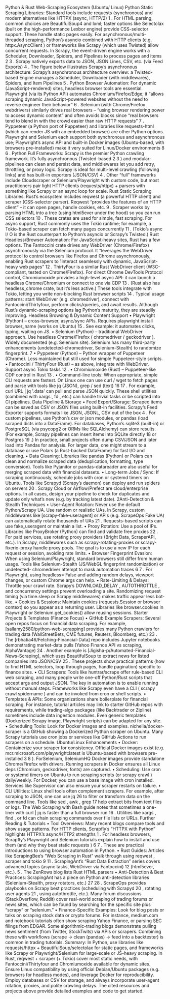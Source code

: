 Python & Rust Web-Scraping Ecosystem (Ubuntu/
Linux)
Python Static Scraping Libraries: Standard tools include
requests
(synchronous) and modern
alternatives like HTTPX (async, HTTP/2) 1 . For HTML parsing, common choices are BeautifulSoup4 and
lxml; faster options like Selectolax (built on the high-performance Lexbor engine) provide CSS-selector
support. These handle static pages easily. For asynchronous/multi-threaded scraping, Python’s asyncio
combined with HTTP clients (e.g. httpx.AsyncClient ) or frameworks like Scrapy (which uses Twisted)
allow concurrent requests. In Scrapy, the event-driven engine works with a Scheduler, Downloader, Spiders,
and Pipelines to process pages and items 2 3 . Scrapy natively exports data to JSON, JSON Lines, CSV, etc.
(via Feed Exports) 4 . The figure below illustrates Scrapy’s asynchronous architecture:
Scrapy’s asynchronous architecture overview: a Twisted-based Engine manages a Scheduler, Downloader (with
middlewares), Spiders, and Item Pipelines 5 .
Python Browser Automation: For dynamic (JavaScript-rendered) sites, headless browser tools are
essential. Playwright (via its Python API) automates Chromium/Firefox/Edge; it “allows scraping dynamic
JavaScript–powered websites without the need to reverse engineer their behavior” 6 . Selenium (with
Chrome/Firefox webdrivers) similarly drives real browsers – “using browser rendering power to access
dynamic content” and often avoids blocks since “real browsers tend to blend in with the crowd easier than
raw HTTP requests” 7 . Pyppeteer (a Python port of Puppeteer) and libraries like requests-html (which
can render JS with an embedded browser) are other Python options. Playwright and Selenium each support
both synchronous and asynchronous use; Playwright’s async API and built-in Docker images (Ubuntu-based,
with browsers pre-installed) make it very suited for Linux/Docker environments 8 6 .
Python Full Frameworks: Scrapy is the premier Python crawling framework. It’s fully asynchronous
(Twisted-based 2 3 ) and modular: pipelines can clean and persist data, and middlewares let you add
retry, throttling, or proxy logic. Scrapy is ideal for multi-level crawling (following links) and has built-in
exporters (JSON/CSV) 4 . Other “full” frameworks include Cloudscraper or Selenium/Playwright with
custom code, but most practitioners pair light HTTP clients (requests/httpx) + parsers with something like
Scrapy or an async loop for scale.
Rust Static Scraping Libraries: Rust’s ecosystem includes reqwest (a powerful HTTP client) and scraper
(CSS-selector parser). Reqwest “provides the features of an HTTP client” – it can open pages, handle cookies,
etc. 9 . Scraper works by parsing HTML into a tree (using html5ever under the hood) so you can run CSS
selectors 10 . These crates are used for simple, fast scraping. For async support, Rust commonly uses the
Tokio runtime; for example, a Tokio-based scraper can fetch many pages concurrently 11 . (Tokio’s async I/
O is the Rust counterpart to Python’s asyncio or Scrapy’s Twisted.)
Rust Headless/Browser Automation: For JavaScript-heavy sites, Rust has a few options. The Fantoccini
crate drives any WebDriver (Chrome/Firefox) asynchronously via the Selenium protocol. It “leverages the
WebDriver protocol to control browsers like Firefox and Chrome asynchronously, enabling Rust scrapers to
1interact seamlessly with dynamic, JavaScript-heavy web pages” 12 . ThirtyFour is a similar Rust WebDriver
client (W3C-compliant, tested on Chrome/Firefox). For direct Chrome DevTools Protocol control,
Chromiumoxide provides a high-level async API: it can launch a headless Chrome/Chromium or connect to
one via CDP 13 . (Rust also has headless_chrome crate, but it’s less active.) These tools integrate with Tokio,
letting you write non-blocking Rust browser scripts 14 . Typical usage patterns: start WebDriver (e.g.
chromedriver), connect with Fantoccini/Thirtyfour, perform clicks/queries, and await results. Although Rust’s
dynamic-scraping options lag Python’s maturity, they are steadily improving.
Headless Browsing & Dynamic Content Support
• Playwright (Python) – cross-browser, async/sync APIs. Requires playwright install
browser_name (works on Ubuntu) 15 . See example: it automates clicks, typing, waiting on JS.
• Selenium (Python) – traditional WebDriver approach. Use headless Chrome/Firefox
( chromedriver / geckodriver ). Widely documented (e.g. Selenium site). Selenium has many
third-party enhancements (undetected-chromedriver, Selenium-Stealth) to randomize fingerprint.
7
• Pyppeteer (Python) – Python wrapper of Puppeteer (Chrome). Less maintained but still used for
simple Puppeteer-style scripts.
• Fantoccini / ThirtyFour (Rust) – as above, integrate with WebDriver. Support async Tokio tasks 12 .
• Chromiumoxide (Rust) – Puppeteer-like CDP control in Rust 13 .
• Command-line tools: When appropriate, simple CLI requests are fastest. On Linux one can use
curl / wget to fetch pages and parse with tools like jq (JSON), grep / sed (text) 16 17 . For
example, curl URL | jq '.data' can pull and parse JSON quickly. These shell utilities
(combined with xargs , fd , etc.) can handle trivial tasks or be scripted into CI pipelines.
Data Pipeline & Storage
• Feed Export/Storage: Scraped items can be saved as CSV or JSON files using built-in facilities.
Scrapy’s Feed Exporter supports formats like JSON, JSONL, CSV out of the box 4 . For custom
pipelines, use Python’s csv or json modules, or pandas (load scraped dicts into a DataFrame).
For databases, Python’s sqlite3 (built-in) or PostgreSQL (via psycopg2 or ORMs like
SQLAlchemy) can store results. (For example, Scrapy pipelines can insert items into SQLite directly
18 or Postgres 19 .) In practice, small projects often dump CSV/JSON and later load into Pandas for
analysis. For larger data, one might stream to a database or use Polars (a Rust-backed DataFrame)
for fast I/O and cleaning.
• Data Cleaning: Libraries like pandas (Python) or Polars can clean and normalize scraped data
(deduplication, formatting, type conversion). Tools like Pyjanitor or pandas-datareader are also
useful for merging scraped data with financial datasets.
• Long-term Jobs / Sync: If scraping continuously, schedule jobs with cron or systemd timers on
Ubuntu. Tools like Scrapyd (Scrapy’s daemon) can deploy and run spiders on servers 20 . Scrapy
Cloud or Airflow/Prefect are cloud/enterprise options. In all cases, design your pipeline to check for
duplicates and update only what’s new (e.g. by tracking latest date).
2Anti-Detection & Stealth Techniques
• User-Agent Rotation: Never use the default Python/Scrapy UA. Use random or realistic UAs. In
Scrapy, custom middlewares like [scrapy-fake-useragent] or APIs (e.g. ScrapeOps Fake UA) can
automatically rotate thousands of UAs 21 . Requests-based scripts can use fake_useragent or
maintain a list.
• Proxy Rotation: Use a pool of IPs. Libraries like ProxyBroker (Python) can find and validate free
proxies 22 . For paid services, use rotating proxy providers (Bright Data, ScraperAPI, etc.). In Scrapy,
middlewares such as scrapy-rotating-proxies or scrapy-fixerio-proxy handle proxy
pools. The goal is to use a new IP for each request or session, avoiding rate limits.
• Browser Fingerprint Evasion: When using Selenium/Playwright, standard browsers still differ from
human usage. Tools like Selenium-Stealth (JS/WebGL fingerprint randomization) or undetected-
chromedriver attempt to mask automation traces 6 7 . For Playwright, using headless= False
and adding random delays, viewport changes, or custom Chrome args can help.
• Rate-Limiting & Delays: Throttle your crawl rate. Scrapy’s DOWNLOAD_DELAY , AUTOTHROTTLE ,
and concurrency settings prevent overloading a site. Randomizing request timing (via time.sleep
or Scrapy middlewares) makes traffic appear less bot-like.
• Cookies & Sessions: Maintain cookies (requests.Session or browser context) so you appear as a
returning user. Libraries like browser.cookies in Playwright or Selenium.get_cookies()
allow reusing sessions.
Starter Projects & Templates (Finance Focus)
• GitHub Example Scrapers: Several open repos focus on financial data scraping. For example,
[sallamy2580/python-web-scrapping] provides many Python crawlers for trading data
(WallStreetBets, CME futures, Reuters, Bloomberg, etc.) 23 . The [rbhatia46/Fetching-Financial-Data]
repo includes Jupyter notebooks demonstrating market-data pulls (Yahoo Finance API vs scraping,
AlphaVantage) 24 . Another example is [Jigisha-p/Automated-Financial-News-Scraping], which uses
BeautifulSoup to extract news for listed companies into JSON/CSV 25 . These projects show practical
patterns (how to find HTML selectors, loop through pages, handle pagination) specific to finance
sites.
• CLI Scrapers: Tools like huntrar/scrape offer rule-based CLI web scraping, and many people write
one-off Python/Rust scripts that accept args and output JSON. The key in automation is to enable
running without manual steps. Frameworks like Scrapy even have a CLI ( scrapy crawl
spidername ) and can be invoked from cron or shell scripts.
• Templates & APIs: Some organizations share boilerplate for financial scraping. For instance, tutorial
articles may link to starter GitHub repos with requirements, while trading-algo packages (like
Backtrader or Zipline) sometimes include data ingestion modules. Even generic templates
(Dockerized Scrapy image, Playwright scripts) can be adapted for any site.
• Scheduling Tools: Look for Docker images and examples. nichelia/docker-scraper is a GitHub
showing a Dockerized Python scraper on Ubuntu. Many Scrapy tutorials use cron jobs or services like
GitHub Actions to run scrapers on a schedule.
Ubuntu/Linux Enhancements
• Docker: Containerize your scraper for consistency. Official Docker images exist (e.g.
mcr.microsoft.com/playwright:latest is Ubuntu-based with browsers pre-installed
3
8
). ForSelenium, SeleniumHQ Docker images provide standalone Chrome/Firefox with drivers. Running
scrapers in Docker ensures all Linux deps (Chromium, geckodriver, fonts) are captured.
• Scheduling: Use cron or systemd timers on Ubuntu to run scraping scripts (or scrapy
crawl ) daily/weekly. For Docker, you can use a base image with cron installed. Services like
Supervisor can also ensure your scraper restarts on failure.
• CLI Utilities: Linux shell tools often complement scrapers. For example, after scraping to JSON, one
can use jq 26 to filter or transform data on the command line. Tools like sed , awk , grep 17
help extract bits from text files or logs. The Web Scraping with Bash guide notes that sometimes a
one-liner with curl | jq is faster than a full browser run 16 . Utilities like xargs , find , or
fd can chain scraping commands over file lists or URLs.
Further Reading & Tutorials
• Tool Overviews: Many recent blogs compare tools and show usage patterns. For HTTP clients,
Scrapfly’s “HTTPX with Python” highlights HTTPX’s async/HTTP2 strengths 1 . For headless
browsers, Scrapfly’s Playwright and Selenium tutorials explain how to install and use them (and why
they beat static requests ) 6 7 . These are practical introductions to using browser automation
in Python.
• Rust Guides: Articles like ScrapingBee’s “Web Scraping in Rust” walk through using reqwest ,
scraper and tokio
9
11 . ScrapingAnt’s “Rust Data Extraction” series covers advanced topics
(async tasks, WebDriver via Fantoccini) 12
(html5ever, etc.).
5
. The ZenRows blog lists Rust HTML parsers
• Anti-Detection & Best Practices: ScrapingAnt has a piece on Python anti-detection libraries
(Selenium-Stealth, proxy rotators, etc.) 27 28 . ScrapeOps provides playbooks on Scrapy best
practices (scheduling with Scrapyd 20 , rotating user agents 21 , using autothrottle, etc.). Many
forum discussions (StackOverflow, Reddit) cover real-world scraping of trading forums or news sites,
which can be found by searching for the specific site plus “scrapy” or “selenium.”
• Finance-Specific Examples: Look for blog posts or talks on scraping stock data or crypto forums.
For instance, medium.com and notebook tutorials often show scraping Yahoo Finance, or parsing
SEC filings from EDGAR. Some algorithmic-trading blogs demonstrate pulling news sentiment (from
Twitter, StockTwits) via APIs or scrapers. Combining these with workflows (scrape → clean (pandas)
→ feed into a backtester) is common in trading tutorials.
Summary: In Python, use libraries like requests/httpx + BeautifulSoup/selectolax for static pages, and
frameworks like Scrapy or Playwright/Selenium for large-scale or JS-heavy scraping. In Rust, reqwest +
scraper (+ Tokio) cover most static needs, with Fantoccini/Thirtyfour and Chromiumoxide available for
dynamic sites. Ensure Linux compatibility by using official Debian/Ubuntu packages (e.g. browsers for
headless modes), and leverage Docker for reproducibility. Employ databases or CSV for storage, and always
incorporate user-agent rotation, proxies, and polite crawling delays. The cited resources and projects above
provide detailed examples and code to get started.
